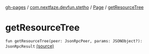 [gh-pages](../../index.md) / [com.nextfaze.devfun.stetho](../index.md) / [Page](index.md) / [getResourceTree](.)

# getResourceTree

`fun getResourceTree(peer: JsonRpcPeer, params: JSONObject?): JsonRpcResult` [(source)](https://github.com/NextFaze/dev-fun/tree/master/devfun-stetho/src/main/java/com/nextfaze/devfun/stetho/Stetho.kt#L95)